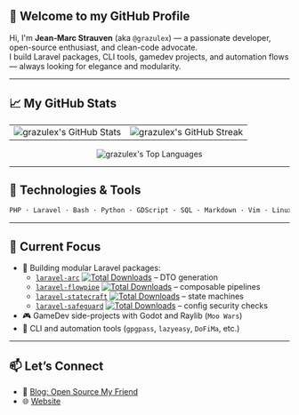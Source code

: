 ## 👋 Welcome to my GitHub Profile

Hi, I'm **Jean‑Marc Strauven** (aka `@grazulex`) — a passionate developer, open-source enthusiast, and clean-code advocate.  
I build Laravel packages, CLI tools, gamedev projects, and automation flows — always looking for elegance and modularity.

---

## 📈 My GitHub Stats

<table>
  <tr>
    <td>
      <img src="https://github-readme-stats.vercel.app/api?username=grazulex&theme=dark&show_icons=true&hide_border=false&count_private=true" alt="grazulex's GitHub Stats" />
    </td>
    <td>
      <img src="https://github-readme-streak-stats.herokuapp.com/?user=grazulex&theme=dark&hide_border=false" alt="grazulex's GitHub Streak" />
    </td>
  </tr>
</table>

<div align="center">
  <img src="https://github-readme-stats.vercel.app/api/top-langs/?username=grazulex&theme=dark&show_icons=true&hide_border=false&layout=compact" alt="grazulex's Top Languages" />
</div>

---

## 🧰 Technologies & Tools

```bash
PHP · Laravel · Bash · Python · GDScript · SQL · Markdown · Vim · Linux · Git
```

---

## 🔭 Current Focus

- 🌱 Building modular Laravel packages:
  - [`laravel-arc`](https://github.com/grazulex/laravel-arc) [![Total Downloads](https://img.shields.io/packagist/dt/grazulex/laravel-arc)](https://packagist.org/packages/grazulex/laravel-arc) – DTO generation
  - [`laravel-flowpipe`](https://github.com/grazulex/laravel-flowpipe) [![Total Downloads](https://img.shields.io/packagist/dt/grazulex/laravel-flowpipe)](https://packagist.org/packages/grazulex/laravel-flowpipe) – composable pipelines
  - [`laravel-statecraft`](https://github.com/grazulex/laravel-statecraft) [![Total Downloads](https://img.shields.io/packagist/dt/grazulex/laravel-statecraft)](https://packagist.org/packages/grazulex/laravel-statecraft) – state machines
  - [`laravel-safeguard`](https://github.com/grazulex/laravel-safeguard) [![Total Downloads](https://img.shields.io/packagist/dt/grazulex/laravel-safeguard)](https://packagist.org/packages/grazulex/laravel-safeguard) – config security checks
- 🎮 GameDev side-projects with Godot and Raylib (`Moo Wars`)
- 🧪 CLI and automation tools (`gpgpass`, `lazyeasy`, `DoFiMa`, etc.)

---

## 📫 Let’s Connect

- 📝 [Blog: Open Source My Friend](https://opensourcemyfriend.hashnode.dev/)
- 🌐 [Website](https://grazulex.dev)
